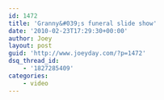 ```yaml
---
id: 1472
title: 'Granny&#039;s funeral slide show'
date: '2010-02-23T17:29:30+00:00'
author: Joey
layout: post
guid: 'http://www.joeyday.com/?p=1472'
dsq_thread_id:
    - '1827285409'
categories:
    - video
---
```


<object height="344" width="425"><param name="movie" value="http://www.youtube.com/v/oQsXv_i2qwA&hl=en_US&fs=1&rel=0"></param><param name="allowFullScreen" value="true"></param><param name="allowscriptaccess" value="always"></param><embed allowfullscreen="true" allowscriptaccess="always" height="344" src="http://www.youtube.com/v/oQsXv_i2qwA&hl=en_US&fs=1&rel=0" type="application/x-shockwave-flash" width="425"></embed></object>